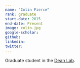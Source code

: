 ```yaml
---
name: "Colin Pierce"
rank: graduate
start-date: 2015
end-date: Present
image: colin.jpg
google-scholar:
github:
linkedin:
twitter:
---
```

Graduate student in the <a href="http://cbs.umn.edu/contacts/antony-m-dean" rel="external">Dean Lab</a>.